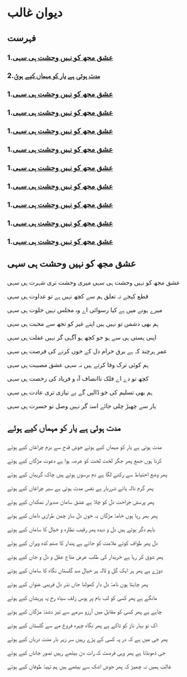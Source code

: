 # دیوان غالب
## فہرست

### 1.[عشق مجھ کو نہیں وحشت ہی سہی](#g1)
### 2.[مدت ہوئی ہے یار کو مہماں کیے ہوئ](#g2)
### 1.[عشق مجھ کو نہیں وحشت ہی سہی](#g1)
### 1.[عشق مجھ کو نہیں وحشت ہی سہی](#g1)
### 1.[عشق مجھ کو نہیں وحشت ہی سہی](#g1)
### 1.[عشق مجھ کو نہیں وحشت ہی سہی](#g1)
### 1.[عشق مجھ کو نہیں وحشت ہی سہی](#g1)
### 1.[عشق مجھ کو نہیں وحشت ہی سہی](#g1)
### 1.[عشق مجھ کو نہیں وحشت ہی سہی](#g1)
### 1.[عشق مجھ کو نہیں وحشت ہی سہی](#g1)
### 1.[عشق مجھ کو نہیں وحشت ہی سہی](#g1)

##
## عشق مجھ کو نہیں وحشت ہی سہی <a name="g1"></a>
###
عشق مجھ کو نہیں وحشت ہی سہی 
میری وحشت تری شہرت ہی سہی 

قطع کیجے نہ تعلق ہم سے 
کچھ نہیں ہے تو عداوت ہی سہی 

میرے ہونے میں ہے کیا رسوائی 
اے وہ مجلس نہیں خلوت ہی سہی 

ہم بھی دشمن تو نہیں ہیں اپنے 
غیر کو تجھ سے محبت ہی سہی 

اپنی ہستی ہی سے ہو جو کچھ ہو 
آگہی گر نہیں غفلت ہی سہی 

عمر ہرچند کہ ہے برق خرام 
دل کے خوں کرنے کی فرصت ہی سہی 

ہم کوئی ترک وفا کرتے ہیں 
نہ سہی عشق مصیبت ہی سہی 

کچھ تو دے اے فلک ناانصاف 
آہ و فریاد کی رخصت ہی سہی 

ہم بھی تسلیم کی خو ڈالیں گے 
بے نیازی تری عادت ہی سہی 

یار سے چھیڑ چلی جائے اسدؔ 
گر نہیں وصل تو حسرت ہی سہی



##
## مدت ہوئی ہے یار کو مہماں کیے ہوئے <a name="g2"></a>
###
مدت ہوئی ہے یار کو مہماں کیے ہوئے 
جوش قدح سے بزم چراغاں کیے ہوئے 

کرتا ہوں جمع پھر جگر لخت لخت کو 
عرصہ ہوا ہے دعوت مژگاں کیے ہوئے 

پھر وضع احتیاط سے رکنے لگا ہے دم 
برسوں ہوئے ہیں چاک گریباں کیے ہوئے 

پھر گرم نالہ ہائے شرربار ہے نفس 
مدت ہوئی ہے سیر چراغاں کیے ہوئے 

پھر پرسش جراحت دل کو چلا ہے عشق 
سامان صدہزار نمکداں کیے ہوئے 

پھر بھر رہا ہوں خامۂ مژگاں بہ خون دل 
ساز چمن طرازی داماں کیے ہوئے 

باہم دگر ہوئے ہیں دل و دیدہ پھر رقیب 
نظارہ و خیال کا ساماں کیے ہوئے 

دل پھر طواف کوئے ملامت کو جائے ہے 
پندار کا صنم کدہ ویراں کیے ہوئے 

پھر شوق کر رہا ہے خریدار کی طلب 
عرض متاع عقل و دل و جاں کیے ہوئے 

دوڑے ہے پھر ہر ایک گل و لالہ پر خیال 
صد گلستاں نگاہ کا ساماں کیے ہوئے 

پھر چاہتا ہوں نامۂ دل دار کھولنا 
جاں نذر دل فریبی عنواں کیے ہوئے 

مانگے ہے پھر کسی کو لب بام پر ہوس 
زلف سیاہ رخ پہ پریشاں کیے ہوئے 

چاہے ہے پھر کسی کو مقابل میں آرزو 
سرمے سے تیز دشنۂ مژگاں کیے ہوئے 

اک نو بہار ناز کو تاکے ہے پھر نگاہ 
چہرہ فروغ مے سے گلستاں کیے ہوئے 

پھر جی میں ہے کہ در پہ کسی کے پڑے رہیں 
سر زیر بار منت درباں کیے ہوئے 

جی ڈھونڈتا ہے پھر وہی فرصت کہ رات دن 
بیٹھے رہیں تصور جاناں کیے ہوئے 

غالبؔ ہمیں نہ چھیڑ کہ پھر جوش اشک سے 
بیٹھے ہیں ہم تہیۂ طوفاں کیے ہوئے